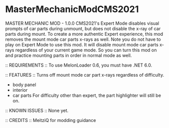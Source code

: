 # MasterMechanicModCMS2021

MASTER MECHANIC MOD - 1.0.0
CMS2021's Expert Mode disables visual prompts of car parts during unmount, but does not disable the x-ray of car parts during mount. To create a more authentic Expert experience, this mod removes the mount mode car parts x-rays as well.
Note you do not have to play on Expert Mode to use this mod. It will disable mount mode car parts x-rays regardless of your current game mode. So you can turn this mod on and practice mounting parts in order in normal mode as well.

:: REQUIREMENTS ::
To use MelonLoader 0.6, you must have .NET 6.0.

:: FEATURES ::
Turns off mount mode car part x-rays regardless of difficulty.

- body panel
- interior
- car parts
  For difficulty other than expert, the part highlighter will still be on.

:: KNOWN ISSUES ::
None yet.

:: CREDITS ::
MeitziQ for modding guidance
